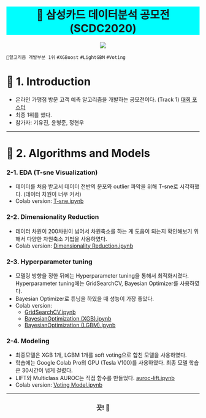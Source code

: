 <h1 align="center" style="background-color:#00FEFE"><strong>🔎 삼성카드 데이터분석 공모전 (SCDC2020) </strong></h3>

<p align="center">
  <img src="https://www.fintechtimes.co.kr/data/photos/20201253/art_16092923041626_285751.jpg">
</p>


`🥇알고리즘 개발부분 1위` `#XGBoost` `#LightGBM` `#Voting` 


# 🚦 1. Introduction
- 온라인 가맹점 방문 고객 예측 알고리즘을 개발하는 공모전이다. (Track 1) [대회 포스터](https://www.samsungcard.com/personal/notice/news/UHPPCC0248M0.jsp?itgBlbdSn=5203&chnlDv=01&itgBlbdTpDvc=01)
- 최종 1위를 했다.
- 참가자: 기유진, 윤형준, 정현우

---

# 🚦 2. Algorithms and Models

### 2-1. EDA (T-sne Visualization)
- 데이터를 처음 받고서 데이터 전반의 분포와 outlier 파악을 위해 T-sne로 시각화했다. (데이터 차원이 너무 커서)
- Colab version: [T-sne.ipynb](https://colab.research.google.com/github/hw79chopin/SAMSUNG_CARDS/blob/master/EDA%20(T-sne)/T-sne.ipynb)

### 2-2. Dimensionality Reduction
- 데이터 차원이 200차원이 넘어서 차원축소를 하는 게 도움이 되는지 확인해보기 위해서 다양한 차원축소 기법을 사용하였다.
- Colab version: [Dimensionality Reduction.ipynb](https://colab.research.google.com/github/hw79chopin/SAMSUNG_CARDS/blob/master/Dimensionality%20Reduction/Dimensionality%20Reduction.ipynb)

### 2-3. Hyperparameter tuning
- 모델링 방향을 정한 뒤에는 Hyperparameter tuning을 통해서 최적화시켰다. Hyperparameter tuning에는 GridSearchCV, Bayesian Optimizer를 사용하였다.
- Bayesian Optimizer로 튜닝을 하였을 때 성능이 가장 좋았다.
- Colab version: 
  - [GridSearchCV.ipynb](https://colab.research.google.com/github/hw79chopin/SAMSUNG_CARDS/blob/master/Hyperparameter%20tuning/GridSearchCV.ipynb)
  - [BayesianOptimization (XGB).ipynb](https://colab.research.google.com/github/hw79chopin/SAMSUNG_CARDS/blob/master/Hyperparameter%20tuning/BayesianOptimization_XGB.ipynb)  
  - [BayesianOptimization (LGBM).ipynb](https://colab.research.google.com/github/hw79chopin/SAMSUNG_CARDS/blob/master/Hyperparameter%20tuning/BayesianOptimization_LGBM.ipynb)
 
### 2-4. Modeling
- 최종모델은 XGB 1개, LGBM 1개를 soft voting으로 합친 모델을 사용하였다.
- 학습에는 Google Colab Pro의 GPU (Tesla V100)를 사용하였다. 최종 모델 학습은 30시간이 넘게 걸렸다.
- LIFT와 Multiclass AUROC는 직접 함수를 만들었다. [auroc-lift.ipynb](https://colab.research.google.com/github/hw79chopin/SAMSUNG_CARDS/blob/master/Modeling/aucroc-lift.ipynb)
- Colab version: [Voting Model.ipynb](https://colab.research.google.com/github/hw79chopin/SAMSUNG_CARDS/blob/master/Modeling/Voting%20Model.ipynb)

---

<h3 align="center"><strong>끗! 🙌</strong></h3>
